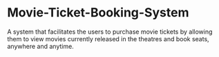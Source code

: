 # Movie-Ticket-Booking-System
A system that facilitates the users to purchase movie tickets by allowing them to view movies currently released in the theatres and book seats, anywhere and anytime.
